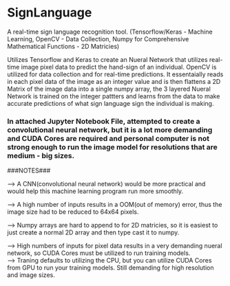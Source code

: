 # SignLanguage

A real-time sign language recognition tool. (Tensorflow/Keras - Machine Learning, OpenCV - Data Collection, Numpy for Comprehensive Mathematical Functions - 2D Matricies)

Utilizes Tensorflow and Keras to create an Nueral Network that utilizes real-time image pixel data to predict the hand-sign of an individual.  OpenCV is utilized for data collection and for real-time predictions.  It essentaially reads in each pixel data of the image as an integer value and is then flattens a 2D Matrix of the image data into a single numpy array, the 3 layered Nueral Network is trained on the integer pattters and learns from the data to make accurate predictions of what sign language sign the individual is making.  

### In attached Jupyter Notebook File, attempted to create a convolutional neural network, but it is a lot more demanding and CUDA Cores are required and personal computer is not strong enough to run the image model for resolutions that are medium - big sizes. 

###NOTES###


-->  A CNN(convolutional neural network) would be more practical and would help this machine learning program run more smoothly. 

-->  A high number of inputs results in a OOM(out of memory) error, thus the image size had to be reduced to 64x64 pixels.  

-->  Numpy arrays are hard to append to for 2D matricies, so it is easiest to just create a normal 2D array and then type cast it to numpy.

-->  High numbers of inputs for pixel data results in a very demanding nueral network, so CUDA Cores must be utilized to run training models.  
    --> Traning defaults to utilizing the CPU, but you can utilize CUDA Cores from GPU to run your training models. Still demanding for high resolution and image sizes.
